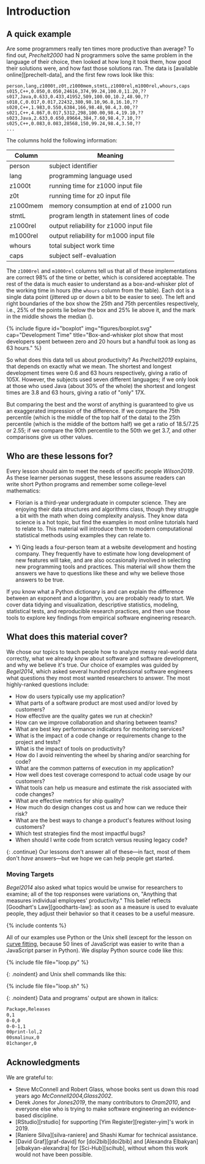 # Introduction

## A quick example

Are some programmers really ten times more productive than average?
To find out,
<cite>Prechelt2000</cite> had N programmers solve the same problem
in the language of their choice,
then looked at how long it took them,
how good their solutions were,
and how fast those solutions ran.
The data is [available online][prechelt-data],
and the first few rows look like this:

```
person,lang,z1000t,z0t,z1000mem,stmtL,z1000rel,m1000rel,whours,caps
s015,C++,0.050,0.050,24616,374,99.24,100.0,11.20,??
s017,Java,0.633,0.433,41952,509,100.00,10.2,48.90,??
s018,C,0.017,0.017,22432,380,98.10,96.8,16.10,??
s020,C++,1.983,0.550,6384,166,98.48,98.4,3.00,??
s021,C++,4.867,0.017,5312,298,100.00,98.4,19.10,??
s023,Java,2.633,0.650,89664,384,7.60,98.4,7.10,??
s025,C++,0.083,0.083,28568,150,99.24,98.4,3.50,??
...
```

The columns hold the following information:

| Column | Meaning |
| ------ | ------- |
| person | subject identifier |
| lang | programming language used |
| z1000t | running time for z1000 input file |
| z0t | running time for z0 input file |
| z1000mem | memory consumption at end of z1000 run |
| stmtL | program length in statement lines of code |
| z1000rel | output reliability for z1000 input file |
| m1000rel | output reliability for m1000 input file |
| whours | total subject work time |
| caps | subject self-evaluation |

The `z1000rel` and `m1000rel` columns tell us that
all of these implementations are correct 98% of the time or better,
which is considered acceptable.
The rest of the data is much easier to understand as a <span g="box_and_whisker_plot">box-and-whisker plot</span>
of the working time in hours (the `whours` column from the table).
Each dot is a single data point
(<span g="jitter">jittered</span> up or down a bit to be easier to see).
The left and right boundaries of the box show the 25th and 75th <span g="percentile">percentiles</span> respectively,
i.e., 25% of the points lie below the box and 25% lie above it,
and the mark in the middle shows the <span g="median">median</span>
(<span f="boxplot"/>).

{% include figure
   id="boxplot"
   img="figures/boxplot.svg"
   cap="Development Time"
   title="Box-and-whisker plot show that most developers spent between zero and 20 hours but a handful took as long as 63 hours." %}

So what does this data tell us about productivity?
As <cite>Prechelt2019</cite> explains,
that depends on exactly what we mean.
The shortest and longest development times were 0.6 and 63 hours respectively,
giving a ratio of 105X.
However,
the subjects used seven different languages;
if we only look at those who used Java (about 30% of the whole)
the shortest and longest times are 3.8 and 63 hours,
giving a ratio of "only" 17X.

But comparing the best and the worst of anything is guaranteed to give us
an exaggerated impression of the difference.
If we compare the 75th percentile (which is the middle of the top half of the data)
to the 25th percentile (which is the middle of the bottom half)
we get a ratio of 18.5/7.25 or 2.55;
if we compare the 90th percentile to the 50th we get 3.7,
and other comparisons give us other values.

## Who are these lessons for?

Every lesson should aim to meet the needs of specific people <cite>Wilson2019</cite>.
As these <span g="learner_persona">learner personas</span> suggest,
these lessons assume readers can write short Python programs and remember some college-level mathematics:

-   Florian is a third-year undergraduate in computer science.
    They are enjoying their data structures and algorithms class,
    though they struggle a bit with the math when doing complexity analysis.
    They know data science is a hot topic,
    but find the examples in most online tutorials hard to relate to.
    This material will introduce them to modern computational statistical methods
    using examples they can relate to.

-   Yi Qing leads a four-person team at a website development and hosting company.
    They frequently have to estimate how long development of new features will take,
    and are also occasionally involved in selecting new programming tools and practices.
    This material will show them the answers we have to questions like these
    and why we believe those answers to be true.

If you know what a Python dictionary is
and can explain the difference between an exponent and a logarithm,
you are probably ready to start.
We cover data tidying and visualization,
descriptive statistics,
modeling,
statistical tests,
and reproducible research practices,
and then use those tools to explore key findings from empirical software engineering research.

## What does this material cover?

We chose our topics to teach people
how to analyze messy real-world data correctly,
what we already know about software and software development,
and why we believe it's true.
Our choice of examples was guided by <cite>Begel2014</cite>,
which asked several hundred professional software engineers
what questions they most most wanted researchers to answer.
The most highly-ranked questions include:

-   How do users typically use my application?
-   What parts of a software product are most used and/or loved by customers?
-   How effective are the quality gates we run at checkin?
-   How can we improve collaboration and sharing between teams?
-   What are best key performance indicators for monitoring services?
-   What is the impact of a code change or requirements change to the project and tests?
-   What is the impact of tools on productivity?
-   How do I avoid reinventing the wheel by sharing and/or searching for code?
-   What are the common patterns of execution in my application?
-   How well does test coverage correspond to actual code usage by our customers?
-   What tools can help us measure and estimate the risk associated with code changes?
-   What are effective metrics for ship quality?
-   How much do design changes cost us and how can we reduce their risk?
-   What are the best ways to change a product's features without losing customers?
-   Which test strategies find the most impactful bugs?
-   When should I write code from scratch versus reusing legacy code?

{: .continue}
Our lessons don't answer all of these—in fact,
most of them don't *have* answers—but we hope we can help people get started.

<div class="callout" markdown="1">

### Moving Targets

<cite>Begel2014</cite> also asked what topics would be unwise for researchers to
examine; all of the top responses were variations on, "Anything that measures
individual employees' productivity."  This belief reflects [Goodhart's
Law][goodharts-law]: as soon as a measure is used to evaluate people, they
adjust their behavior so that it ceases to be a useful measure.

</div>

<div class="html-only">
{% include contents %}
</div>

All of our examples use Python or the Unix shell
(except for the lesson on [curve fitting](./curve-fitting/),
because 50 lines of JavaScript was easier to write than a JavaScript parser in Python).
We display Python source code like this:

{% include file file="loop.py" %}

{: .noindent}
and Unix shell commands like this:

{% include file file="loop.sh" %}

{: .noindent}
Data and programs' output are shown in italics:

```txt
Package,Releases
0,1
0-0,0
0-0-1,1
00print-lol,2
00smalinux,0
01changer,0
```

## Acknowledgments

We are grateful to:

-   Steve McConnell and Robert Glass,
    whose books sent us down this road years ago <cite>McConnell2004,Glass2002</cite>.
-   Derek Jones for <cite>Jones2019</cite>,
    the many contributors to <cite>Oram2010</cite>,
    and everyone else who is trying to make software engineering an evidence-based discipline.
-   [RStudio][rstudio] for supporting [Yim Register][register-yim]'s work in 2019.
-   [Raniere Silva][silva-raniere] and Shashi Kumar for technical assistance.
-   [David Graf][graf-david] for [doi2bib][doi2bib]
    and [Alexandra Elbakyan][elbakyan-alexandra] for [Sci-Hub][scihub],
    without whom this work would not have been possible.
